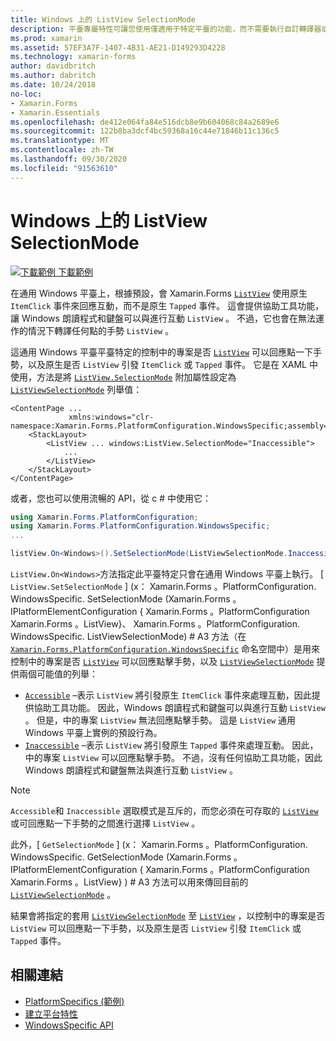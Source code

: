 ```yaml
---
title: Windows 上的 ListView SelectionMode
description: 平臺專屬特性可讓您使用僅適用于特定平臺的功能，而不需要執行自訂轉譯器或效果。 本文說明如何使用 Windows 平臺特定的，來控制 ListView 中的專案是否可以回應以點擊手勢。
ms.prod: xamarin
ms.assetid: 57EF3A7F-1407-4B31-AE21-D149293D4228
ms.technology: xamarin-forms
author: davidbritch
ms.author: dabritch
ms.date: 10/24/2018
no-loc:
- Xamarin.Forms
- Xamarin.Essentials
ms.openlocfilehash: de412e064fa84e516dcb8e9b604068c84a2689e6
ms.sourcegitcommit: 122b8ba3dcf4bc59368a16c44e71846b11c136c5
ms.translationtype: MT
ms.contentlocale: zh-TW
ms.lasthandoff: 09/30/2020
ms.locfileid: "91563610"
---
```

# <a name="listview-selectionmode-on-windows"></a>Windows 上的 ListView SelectionMode

[![下載範例](~/media/shared/download.png) 下載範例](https://docs.microsoft.com/samples/xamarin/xamarin-forms-samples/userinterface-platformspecifics)

在通用 Windows 平臺上，根據預設，會 Xamarin.Forms [`ListView`](xref:Xamarin.Forms.ListView) 使用原生 `ItemClick` 事件來回應互動，而不是原生 `Tapped` 事件。 這會提供協助工具功能，讓 Windows 朗讀程式和鍵盤可以與進行互動 `ListView` 。 不過，它也會在無法運作的情況下轉譯任何點的手勢 `ListView` 。

這通用 Windows 平臺平臺特定的控制中的專案是否 [`ListView`](xref:Xamarin.Forms.ListView) 可以回應點一下手勢，以及原生是否 `ListView` 引發 `ItemClick` 或 `Tapped` 事件。 它是在 XAML 中使用，方法是將 [`ListView.SelectionMode`](xref:Xamarin.Forms.PlatformConfiguration.WindowsSpecific.ListView.SelectionModeProperty) 附加屬性設定為 [`ListViewSelectionMode`](xref:Xamarin.Forms.PlatformConfiguration.WindowsSpecific.ListViewSelectionMode) 列舉值：

```xaml
<ContentPage ...
             xmlns:windows="clr-namespace:Xamarin.Forms.PlatformConfiguration.WindowsSpecific;assembly=Xamarin.Forms.Core">
    <StackLayout>
        <ListView ... windows:ListView.SelectionMode="Inaccessible">
            ...
        </ListView>
    </StackLayout>
</ContentPage>
```

或者，您也可以使用流暢的 API，從 c # 中使用它：

```csharp
using Xamarin.Forms.PlatformConfiguration;
using Xamarin.Forms.PlatformConfiguration.WindowsSpecific;
...

listView.On<Windows>().SetSelectionMode(ListViewSelectionMode.Inaccessible);
```

`ListView.On<Windows>`方法指定此平臺特定只會在通用 Windows 平臺上執行。 [ `ListView.SetSelectionMode` ] (x： Xamarin.Forms 。PlatformConfiguration. WindowsSpecific. SetSelectionMode (Xamarin.Forms 。IPlatformElementConfiguration { Xamarin.Forms 。PlatformConfiguration Xamarin.Forms 。ListView}、 Xamarin.Forms 。PlatformConfiguration. WindowsSpecific. ListViewSelectionMode) # A3 方法（在 [`Xamarin.Forms.PlatformConfiguration.WindowsSpecific`](xref:Xamarin.Forms.PlatformConfiguration.WindowsSpecific) 命名空間中）是用來控制中的專案是否 [`ListView`](xref:Xamarin.Forms.ListView) 可以回應點擊手勢，以及 [`ListViewSelectionMode`](xref:Xamarin.Forms.PlatformConfiguration.WindowsSpecific.ListViewSelectionMode) 提供兩個可能值的列舉：

- [`Accessible`](xref:Xamarin.Forms.PlatformConfiguration.WindowsSpecific.ListViewSelectionMode.Accessible) –表示 `ListView` 將引發原生 `ItemClick` 事件來處理互動，因此提供協助工具功能。 因此，Windows 朗讀程式和鍵盤可以與進行互動 `ListView` 。 但是，中的專案 `ListView` 無法回應點擊手勢。 這是 `ListView` 通用 Windows 平臺上實例的預設行為。
- [`Inaccessible`](xref:Xamarin.Forms.PlatformConfiguration.WindowsSpecific.ListViewSelectionMode.Inaccessible) –表示 `ListView` 將引發原生 `Tapped` 事件來處理互動。 因此，中的專案 `ListView` 可以回應點擊手勢。 不過，沒有任何協助工具功能，因此 Windows 朗讀程式和鍵盤無法與進行互動 `ListView` 。

> [!NOTE]
> `Accessible`和 `Inaccessible` 選取模式是互斥的，而您必須在可存取的 [`ListView`](xref:Xamarin.Forms.ListView) 或可回應點一下手勢的之間進行選擇 `ListView` 。

此外，[ `GetSelectionMode` ] (x： Xamarin.Forms 。PlatformConfiguration. WindowsSpecific. GetSelectionMode (Xamarin.Forms 。IPlatformElementConfiguration { Xamarin.Forms 。PlatformConfiguration Xamarin.Forms 。ListView} ) # A3 方法可以用來傳回目前的 [`ListViewSelectionMode`](xref:Xamarin.Forms.PlatformConfiguration.WindowsSpecific.ListViewSelectionMode) 。

結果會將指定的套用 [`ListViewSelectionMode`](xref:Xamarin.Forms.PlatformConfiguration.WindowsSpecific.ListViewSelectionMode) 至 [`ListView`](xref:Xamarin.Forms.ListView) ，以控制中的專案是否 `ListView` 可以回應點一下手勢，以及原生是否 `ListView` 引發 `ItemClick` 或 `Tapped` 事件。

## <a name="related-links"></a>相關連結

- [PlatformSpecifics (範例) ](/samples/xamarin/xamarin-forms-samples/userinterface-platformspecifics)
- [建立平台特性](~/xamarin-forms/platform/platform-specifics/index.md#creating-platform-specifics)
- [WindowsSpecific API](xref:Xamarin.Forms.PlatformConfiguration.WindowsSpecific)